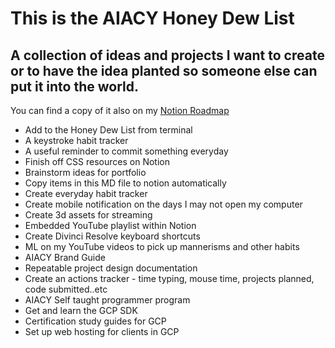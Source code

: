 # This is the AIACY Honey Dew List
## A collection of ideas and projects I want to create or to have the idea planted so someone else can put it into the world.

You can find a copy of it also on my [Notion Roadmap](https://www.notion.so/588fc17b03d94b90b3b75c5f522bb27a?v=6d57b535e2994a16a8fbbb91a56d87e7)

+ Add to the Honey Dew List from terminal
+ A keystroke habit tracker
+ A useful reminder to commit something everyday
+ Finish off CSS resources on Notion
+ Brainstorm ideas for portfolio
+ Copy items in this MD file to notion automatically
+ Create everyday habit tracker
+ Create mobile notification on the days I may not open my computer
+ Create 3d assets for streaming
+ Embedded YouTube playlist within Notion  
+ Create Divinci Resolve keyboard shortcuts
+ ML on my YouTube videos to pick up mannerisms and other habits
+ AIACY Brand Guide
+ Repeatable project design documentation 
+ Create an actions tracker - time typing, mouse time, projects planned, code submitted..etc
+ AIACY Self taught programmer program
+ Get and learn the GCP SDK
+ Certification study guides for GCP
+ Set up web hosting for clients in GCP